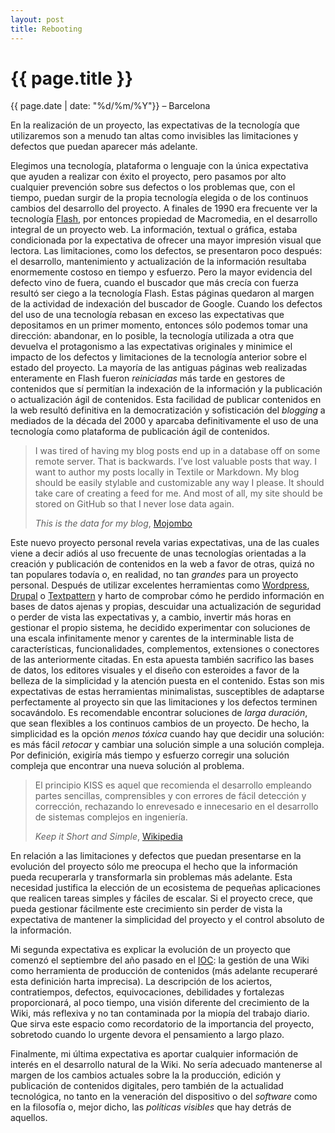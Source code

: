 ```yaml
---
layout: post
title: Rebooting
---
```


{{ page.title }}
================

{{ page.date | date: "%d/%m/%Y"}} &ndash; Barcelona

En la realización de un proyecto, las expectativas de la tecnología que utilizaremos son a menudo tan altas como invisibles las limitaciones y defectos que puedan aparecer más adelante. 

Elegimos una tecnología, plataforma o lenguaje con la única expectativa que ayuden a realizar con éxito el proyecto, pero pasamos por alto cualquier prevención sobre sus defectos o los problemas que, con el tiempo, puedan surgir de la propia tecnología elegida o de los continuos cambios del desarrollo del proyecto. A finales de 1990 era frecuente ver la tecnología [Flash](http://www.adobe.com), por entonces propiedad de Macromedia, en el desarrollo integral de un proyecto web. La información, textual o gráfica, estaba condicionada por la expectativa de ofrecer una mayor impresión visual que lectora. Las limitaciones, como los defectos, se presentaron poco después: el desarrollo, mantenimiento y actualización de la información resultaba enormemente costoso en tiempo y esfuerzo. Pero la mayor evidencia del defecto vino de fuera, cuando el buscador que más crecía con fuerza resultó ser ciego a la tecnología Flash. Estas páginas quedaron al margen de la actividad de indexación del buscador de Google. Cuando los defectos del uso de una tecnología rebasan en exceso las expectativas que depositamos en un primer momento, entonces sólo podemos tomar una dirección: abandonar, en lo posible, la tecnología utilizada a otra que devuelva el protagonismo a las expectativas originales y minimice el impacto de los defectos y limitaciones de la tecnología anterior sobre el estado del proyecto. La mayoría de las antiguas páginas web realizadas enteramente en Flash fueron *reiniciadas* más tarde en gestores de contenidos que sí permitían la indexación de la información y la publicación o actualización ágil de contenidos. Esta facilidad de publicar contenidos en la web resultó definitiva en la democratización y sofisticación del *blogging* a mediados de la década del 2000 y aparcaba definitivamente el uso de una tecnología como plataforma de publicación ágil de contenidos.

>I was tired of having my blog posts end up in a database off on some remote server. That is backwards. I’ve lost valuable posts that way. I want to author my posts locally in Textile or Markdown. My blog should be easily stylable and customizable any way I please. It should take care of creating a feed for me. And most of all, my site should be stored on GitHub so that I never lose data again.
> 
>*This is the data for my blog*, [Mojombo](http://github.com/mojombo/mojombo.github.com)


Este nuevo proyecto personal revela varias expectativas, una de las cuales viene a decir adiós al uso frecuente de unas tecnologías orientadas a la creación y publicación de contenidos en la web a favor de otras, quizá no tan populares todavía o, en realidad, no tan _grandes_ para un proyecto personal. Después de utilizar excelentes herramientas como [Wordpress](http://wordpress.org), [Drupal](http://drupal.org) o [Textpattern](http://textpattern.com) y harto de comprobar cómo he perdido información en bases de datos ajenas y propias, descuidar una actualización de seguridad o perder de vista las expectativas y, a cambio, invertir más horas en gestionar el propio sistema, he decidido experimentar con soluciones de una escala infinitamente menor y carentes de la interminable lista de características, funcionalidades, complementos, extensiones o conectores de las anteriormente citadas. En esta apuesta también sacrifico las bases de datos, los editores visuales y el diseño con esteroides a favor de la belleza de la simplicidad y la atención puesta en el contenido. Estas son mis expectativas de estas herramientas minimalistas, susceptibles de adaptarse perfectamente al proyecto sin que las limitaciones y los defectos terminen socavándolo. Es recomendable encontrar soluciones de *larga duración*, que sean flexibles a los continuos cambios de un proyecto. De hecho, la simplicidad es la opción *menos tóxica* cuando hay que decidir una solución: es más fácil *retocar* y cambiar una solución simple a una solución compleja. Por definición, exigiría más tiempo y esfuerzo corregir una solución compleja que encontrar una nueva solución al problema. 

>El principio KISS es aquel que recomienda el desarrollo empleando partes sencillas, comprensibles y con errores de fácil detección y corrección, rechazando lo enrevesado e innecesario en el desarrollo de sistemas complejos en ingeniería.
> 
>*Keep it Short and Simple*, [Wikipedia](http://es.wikipedia.org/wiki/Principio_KISS)

En relación a las limitaciones y defectos que puedan presentarse en la evolución del proyecto sólo me preocupa el hecho que la información pueda recuperarla y transformarla sin problemas más adelante. Esta necesidad justifica la elección de un ecosistema de pequeñas aplicaciones que realicen tareas simples y fáciles de escalar. Si el proyecto crece, que pueda gestionar fácilmente este crecimiento sin perder de vista la expectativa de mantener la simplicidad del proyecto y el control absoluto de la información. 

Mi segunda expectativa es explicar la evolución de un proyecto que comenzó el septiembre del año pasado en el [IOC](http://ioc.xtec.cat): la gestión de una Wiki como herramienta de producción de contenidos (más adelante recuperaré esta definición harta imprecisa). La descripción de los aciertos, contratiempos, defectos, equivocaciones, debilidades y fortalezas proporcionará, al poco tiempo, una visión diferente del crecimiento de la Wiki, más reflexiva y no tan contaminada por la miopía del trabajo diario. Que sirva este espacio como recordatorio de la importancia del proyecto, sobretodo cuando lo urgente devora el pensamiento a largo plazo.  

Finalmente, mi última expectativa es aportar cualquier información de interés en el desarrollo natural de la Wiki. No sería adecuado mantenerse al margen de los cambios actuales sobre la la producción, edición y publicación de contenidos digitales, pero también de la actualidad tecnológica, no tanto en la veneración del dispositivo o del *software* como en la filosofía o, mejor dicho, las *políticas visibles* que hay detrás de aquellos.

